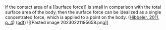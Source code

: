 If the contact area of a [[surface force]] is small in comparison with the total surface area of the body, then the surface force can be idealized as a single concentrated force, which is applied to a point on the body. ([Hibbeler, 2011, p. 4](zotero://select/library/items/XW832UJH)) ([pdf](zotero://open-pdf/library/items/5Q89FKQF?page=23&annotation=WWHY34NH))
![[Pasted image 20230221195658.png]]